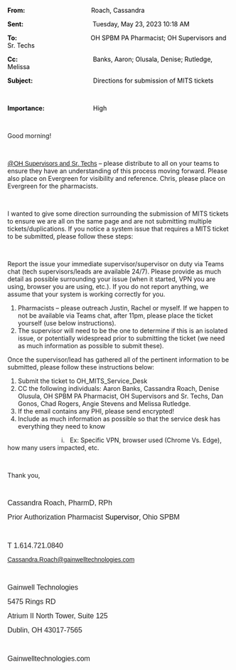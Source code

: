 <div class="WordSection1">

**<span style="color:black">From:<span style="mso-tab-count:1">                                            
</span></span>**<span style="color:black">Roach, Cassandra</span>

**<span style="color:black">Sent:<span style="mso-tab-count:1">                                              
</span></span>**<span style="color:black">Tuesday, May 23, 2023 10:18
AM</span>

**<span style="color:black">To:<span style="mso-tab-count:1">                                                 
</span></span>**<span style="color:black">OH SPBM PA Pharmacist; OH
Supervisors and Sr. Techs</span>

**<span style="color:black">Cc:<span style="mso-tab-count:1">                                                  
</span></span>**<span style="color:black">Banks, Aaron; Olusala, Denise;
Rutledge, Melissa</span>

**<span style="color:black">Subject:<span style="mso-tab-count:1">                                        
</span></span>**<span style="color:black">Directions for submission of
MITS tickets </span>

<span style="color:
black"></span>

 

**<span style="color:black">Importance:<span style="mso-tab-count:1">                                
</span></span>**<span style="color:black">High</span>

 

Good morning\!

 

[<span style="font-family:&quot;Calibri&quot;,sans-serif;text-decoration:none;text-underline:
none">@OH Supervisors and Sr.
Techs</span>](mailto:OHSupervisorsandSr.Techs@mygainwell.onmicrosoft.com)
– please distribute to all on your teams to ensure they have an
understanding of this process moving forward. Please also place on
Evergreen for visibility and reference. Chris, please place on Evergreen
for the pharmacists.

 

I wanted to give some direction surrounding the submission of MITS
tickets to ensure we are all on the same page and are not submitting
multiple tickets/duplications. If you notice a system issue that
requires a MITS ticket to be submitted, please follow these steps:

 

<span style="mso-fareast-font-family:&quot;Times New Roman&quot;">Report
the issue your immediate supervisor/supervisor on duty via Teams chat
(tech supervisors/leads are available 24/7). Please provide as much
detail as possible surrounding your issue (when it started, VPN you are
using, browser you are using, etc.). If you do not report anything, we
assume that your system is working correctly for you.</span>

1.  <span style="mso-fareast-font-family:&quot;Times New Roman&quot;">Pharmacists
    – please outreach Justin, Rachel or myself. If we happen to not be
    available via Teams chat, after 11pm, please place the ticket
    yourself (use below instructions).</span>
2.  <span style="mso-fareast-font-family:&quot;Times New Roman&quot;">The
    supervisor will need to be the one to determine if this is an
    isolated issue, or potentially widespread prior to submitting the
    ticket (we need as much information as possible to submit
    these).</span>

<span style="mso-fareast-font-family:&quot;Times New Roman&quot;">Once
the supervisor/lead has gathered all of the pertinent information to be
submitted, please follow these instructions below:</span>

1.  <span style="mso-fareast-font-family:&quot;Times New Roman&quot;">Submit
    the ticket to OH\_MITS\_Service\_Desk</span>
2.  <span style="mso-fareast-font-family:&quot;Times New Roman&quot;">CC
    the following individuals: Aaron Banks, Cassandra Roach, Denise
    Olusula, OH SPBM PA Pharmacist, OH Supervisors and Sr. Techs, Dan
    Gonos, Chad Rogers, Angie Stevens and Melissa Rutledge.</span>
3.  <span style="mso-fareast-font-family:&quot;Times New Roman&quot;">If
    the email contains any PHI, please send encrypted\!</span>
4.  <span style="mso-fareast-font-family:&quot;Times New Roman&quot;">Include
    as much information as possible so that the service desk has
    everything they need to know</span>

<span style="mso-fareast-font-family:Calibri"><span style="mso-list:Ignore"><span style="font:7.0pt &quot;Times New Roman&quot;">                                                   
</span>i.<span style="font:7.0pt &quot;Times New Roman&quot;">    
</span></span></span>Ex: Specific VPN, browser used (Chrome Vs. Edge),
how many users impacted, etc.

 

Thank you,

 

<span style="font-size:12.0pt;
font-family:&quot;Calibri Light&quot;,sans-serif;color:#201F1E">Cassandra
Roach, PharmD,
RPh</span><span style="font-size:12.0pt;font-family:&quot;Segoe UI&quot;,sans-serif;
color:#201F1E"></span>

<span style="font-size:12.0pt;
font-family:&quot;Calibri Light&quot;,sans-serif;color:#201F1E;border:none windowtext 1.0pt;
mso-border-alt:none windowtext 0in;padding:0in">Prior Authorization
Pharmacist</span><span style="font-size:12.0pt;font-family:&quot;Calibri Light&quot;,sans-serif;color:black">
Supervisor</span><span style="color:black">,
</span><span style="font-size:
12.0pt;font-family:&quot;Calibri Light&quot;,sans-serif;color:#201F1E;border:none windowtext 1.0pt;
mso-border-alt:none windowtext 0in;padding:0in">Ohio
SPBM</span><span style="font-size:12.0pt;color:#201F1E"></span>

<span style="font-size:12.0pt;
font-family:&quot;Calibri Light&quot;,sans-serif;color:#201F1E;border:none windowtext 1.0pt;
mso-border-alt:none windowtext 0in;padding:0in"> </span><span style="color:#201F1E"></span>

<span style="font-size:12.0pt;
font-family:&quot;Calibri Light&quot;,sans-serif;color:#201F1E;border:none windowtext 1.0pt;
mso-border-alt:none windowtext 0in;padding:0in">T
1.614.721.0840</span><span style="color:#201F1E"></span>

<span style="font-size:10.5pt;
font-family:&quot;Calibri Light&quot;,sans-serif;color:#201F1E"><Cassandra.Roach@gainwelltechnologies.com></span><span style="font-size:10.5pt;font-family:&quot;Segoe UI&quot;,sans-serif;color:#201F1E"></span>

<span style="font-size:12.0pt;
font-family:&quot;Calibri Light&quot;,sans-serif;color:#201F1E;border:none windowtext 1.0pt;
mso-border-alt:none windowtext 0in;padding:0in"> </span><span style="color:#201F1E"></span>

<span style="font-size:12.0pt;
font-family:&quot;Calibri Light&quot;,sans-serif;color:#201F1E;border:none windowtext 1.0pt;
mso-border-alt:none windowtext 0in;padding:0in">Gainwell
Technologies</span><span style="color:#201F1E"></span>

<span style="font-size:12.0pt;
font-family:&quot;Calibri Light&quot;,sans-serif;color:#201F1E;border:none windowtext 1.0pt;
mso-border-alt:none windowtext 0in;padding:0in">5475 Rings
RD</span><span style="color:#201F1E"></span>

<span style="font-size:12.0pt;
font-family:&quot;Calibri Light&quot;,sans-serif;color:#201F1E;border:none windowtext 1.0pt;
mso-border-alt:none windowtext 0in;padding:0in">Atrium II North Tower,
Suite 125</span><span style="color:#201F1E"></span>

<span style="font-size:12.0pt;
font-family:&quot;Calibri Light&quot;,sans-serif;color:#201F1E;border:none windowtext 1.0pt;
mso-border-alt:none windowtext 0in;padding:0in">Dublin, OH
43017-7565</span><span style="color:#201F1E"></span>

<span style="font-size:12.0pt;
font-family:&quot;Calibri Light&quot;,sans-serif;color:#201F1E;border:none windowtext 1.0pt;
mso-border-alt:none windowtext 0in;padding:0in"> </span><span style="color:#201F1E"></span>

<span style="font-size:12.0pt;
font-family:&quot;Calibri Light&quot;,sans-serif;color:#201F1E;border:none windowtext 1.0pt;
mso-border-alt:none windowtext 0in;padding:0in">Gainwelltechnologies.com</span><span style="color:#201F1E"></span>

<span style="font-family:&quot;Arial&quot;,sans-serif;
color:#201F1E;border:none windowtext 1.0pt;mso-border-alt:none windowtext 0in;
padding:0in"> </span><span style="color:#201F1E"></span>

<span style="color:#201F1E"> </span><span style="color:black"><span class="image"></span></span>

 

</div>

